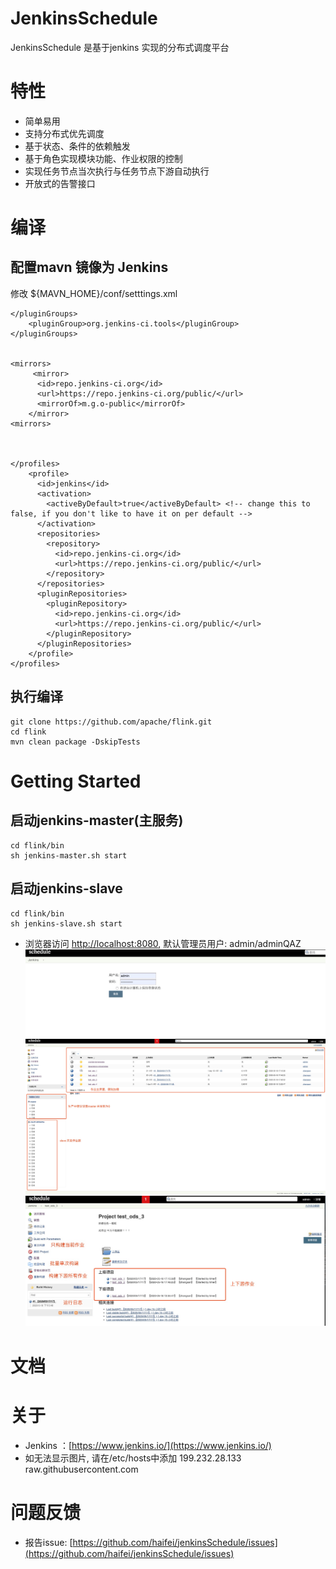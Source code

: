 # JenkinsSchedule
JenkinsSchedule 是基于jenkins 实现的分布式调度平台

# 特性
  * 简单易用
  * 支持分布式优先调度
  * 基于状态、条件的依赖触发
  * 基于角色实现模块功能、作业权限的控制
  * 实现任务节点当次执行与任务节点下游自动执行
  * 开放式的告警接口
  
# 编译
## 配置mavn 镜像为 Jenkins 
修改 ${MAVN_HOME}/conf/setttings.xml
```
</pluginGroups>
    <pluginGroup>org.jenkins-ci.tools</pluginGroup>
</pluginGroups>
  
  
<mirrors>
     <mirror>
      <id>repo.jenkins-ci.org</id>
      <url>https://repo.jenkins-ci.org/public/</url>
      <mirrorOf>m.g.o-public</mirrorOf>
    </mirror>
<mirrors>
    
   
    
</profiles>
    <profile>
      <id>jenkins</id>
      <activation>
        <activeByDefault>true</activeByDefault> <!-- change this to false, if you don't like to have it on per default -->
      </activation>
      <repositories>
        <repository>
          <id>repo.jenkins-ci.org</id>
          <url>https://repo.jenkins-ci.org/public/</url>
        </repository>
      </repositories>
      <pluginRepositories>
        <pluginRepository>
          <id>repo.jenkins-ci.org</id>
          <url>https://repo.jenkins-ci.org/public/</url>
        </pluginRepository>
      </pluginRepositories>
    </profile>
</profiles>
```

## 执行编译
```
git clone https://github.com/apache/flink.git
cd flink
mvn clean package -DskipTests 
```

# Getting Started
## 启动jenkins-master(主服务)
```
cd flink/bin
sh jenkins-master.sh start
```

## 启动jenkins-slave 
```
cd flink/bin
sh jenkins-slave.sh start
```

* 浏览器访问  [http://localhost:8080](http://localhost:8080), 默认管理员用户:  admin/adminQAZ
![登录界面](https://github.com/haifei/jenkinsSchedule/blob/master/build/images/login.jpg)
![主界面](https://github.com/haifei/jenkinsSchedule/blob/master/build/images/main.jpg)
![作业界面](https://github.com/haifei/jenkinsSchedule/blob/master/build/images/job.jpg)
           
# 文档
   
# 关于
  * Jenkins ：[https://www.jenkins.io/](https://www.jenkins.io/) 
  * 如无法显示图片, 请在/etc/hosts中添加  199.232.28.133 raw.githubusercontent.com
# 问题反馈
  * 报告issue: [https://github.com/haifei/jenkinsSchedule/issues](https://github.com/haifei/jenkinsSchedule/issues)
  

